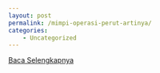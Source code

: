 ```yaml
---
layout: post
permalink: /mimpi-operasi-perut-artinya/
categories:
    - Uncategorized
---
```


[Baca Selengkapnya](/05)